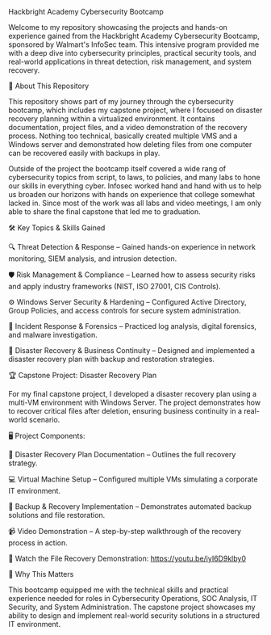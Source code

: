 Hackbright Academy Cybersecurity Bootcamp

Welcome to my repository showcasing the projects and hands-on experience gained from the Hackbright Academy Cybersecurity Bootcamp, sponsored by Walmart's InfoSec team. This intensive program provided me with a deep dive into cybersecurity principles, practical security tools, and real-world applications in threat detection, risk management, and system recovery.

📌 About This Repository

This repository shows part of my journey through the cybersecurity bootcamp, which includes my capstone project, where I focused on disaster recovery planning within a virtualized environment. It contains documentation, project files, and a video demonstration of the recovery process. Nothing too technical, basically created multiple VMS and a Windows server and demonstrated how deleting files from one computer can be recovered easily with backups in play.

Outside of the project the bootcamp itself covered a wide rang of cybersecurity topics from script, to laws, to policies, and many labs to hone our skills in everything cyber. Infosec worked hand and hand with us to help us broaden our horizons with hands on experience that college somewhat lacked in. Since most of the work was all labs and video meetings, I am only able to share the final capstone that led me to graduation.

🛠️ Key Topics & Skills Gained

🔍 Threat Detection & Response – Gained hands-on experience in network monitoring, SIEM analysis, and intrusion detection.

🛡️ Risk Management & Compliance – Learned how to assess security risks and apply industry frameworks (NIST, ISO 27001, CIS Controls).

⚙️ Windows Server Security & Hardening – Configured Active Directory, Group Policies, and access controls for secure system administration.

📜 Incident Response & Forensics – Practiced log analysis, digital forensics, and malware investigation.

💾 Disaster Recovery & Business Continuity – Designed and implemented a disaster recovery plan with backup and restoration strategies.

🏆 Capstone Project: Disaster Recovery Plan

For my final capstone project, I developed a disaster recovery plan using a multi-VM environment with Windows Server. The project demonstrates how to recover critical files after deletion, ensuring business continuity in a real-world scenario.

🖥️ Project Components:

📄 Disaster Recovery Plan Documentation – Outlines the full recovery strategy.

💻 Virtual Machine Setup – Configured multiple VMs simulating a corporate IT environment.

🔄 Backup & Recovery Implementation – Demonstrates automated backup solutions and file restoration.

📹 Video Demonstration – A step-by-step walkthrough of the recovery process in action.

🎥 Watch the File Recovery Demonstration: https://youtu.be/iyI6D9klby0 

🎯 Why This Matters

This bootcamp equipped me with the technical skills and practical experience needed for roles in Cybersecurity Operations, SOC Analysis, IT Security, and System Administration. The capstone project showcases my ability to design and implement real-world security solutions in a structured IT environment.
